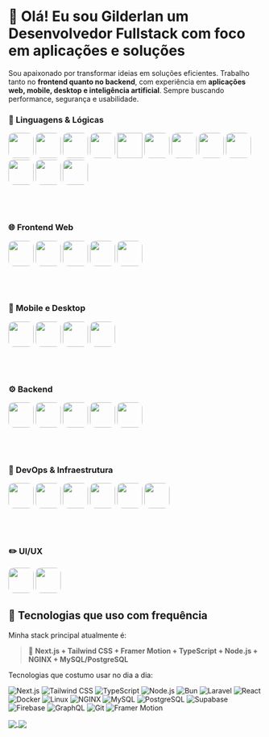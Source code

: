 # 👋 Olá! Eu sou Gilderlan um Desenvolvedor Fullstack com foco em aplicações e soluções

Sou apaixonado por transformar ideias em soluções eficientes. Trabalho tanto no **frontend quanto no backend**, com experiência em **aplicações web, mobile, desktop e inteligência artificial**. Sempre buscando performance, segurança e usabilidade.

### 🧠 Linguagens & Lógicas
<p style="align-items: center; justify-content: center;">
<img  width="50px" style="border-radius: 10px" src="https://cdn.jsdelivr.net/gh/devicons/devicon@latest/icons/javascript/javascript-original.svg"/>
<img  width="50px" style="border-radius: 10px" src="https://cdn.jsdelivr.net/gh/devicons/devicon@latest/icons/typescript/typescript-original.svg"/>
<img  width="50px" style="border-radius: 10px" src="https://cdn.jsdelivr.net/gh/devicons/devicon@latest/icons/laravel/laravel-original.svg"/>
<img  width="50px" style="border-radius: 10px" src="https://cdn.jsdelivr.net/gh/devicons/devicon@latest/icons/php/php-original.svg"/>
<img  width="50px" style="" src="https://cdn.jsdelivr.net/gh/devicons/devicon@latest/icons/mysql/mysql-original.svg"/>
<img  width="50px" style="border-radius: 10px" src="https://cdn.jsdelivr.net/gh/devicons/devicon@latest/icons/postgresql/postgresql-original.svg"/>
<img  width="50px" style="border-radius: 10px" src="https://cdn.jsdelivr.net/gh/devicons/devicon@latest/icons/firebase/firebase-original.svg"/>
<img  width="50px" style="border-radius: 10px" src="https://cdn.jsdelivr.net/gh/devicons/devicon@latest/icons/supabase/supabase-original.svg"/>
<img  width="50px" style="border-radius: 10px" src="https://cdn.jsdelivr.net/gh/devicons/devicon@latest/icons/amazonwebservices/amazonwebservices-plain-wordmark.svg"/>
<img  width="50px" style="border-radius: 10px" src="https://cdn.jsdelivr.net/gh/devicons/devicon@latest/icons/react/react-original.svg"/>
<img  width="50px" style="border-radius: 10px" src="https://cdn.jsdelivr.net/gh/devicons/devicon@latest/icons/graphql/graphql-plain.svg"/>
<img  width="50px" style="border-radius: 10px" src="https://cdn.jsdelivr.net/gh/devicons/devicon@latest/icons/tensorflow/tensorflow-original.svg"/>
</p>
<br/>
<br/>

### 🌐 Frontend Web
<p style="align-items: center; justify-content: center;">
<img  width="50px" style="border-radius: 10px" src="https://cdn.jsdelivr.net/gh/devicons/devicon@latest/icons/nextjs/nextjs-original.svg"/>
<img  width="50px" style="border-radius: 10px" src="https://cdn.jsdelivr.net/gh/devicons/devicon@latest/icons/react/react-original.svg"/>
<img  width="50px" style="border-radius: 10px" src="https://cdn.jsdelivr.net/gh/devicons/devicon@latest/icons/tailwindcss/tailwindcss-original.svg"/>
<img  width="50px" style="border-radius: 10px" src="https://cdn.jsdelivr.net/gh/devicons/devicon@latest/icons/css3/css3-original.svg"/>
<img  width="50px" style="border-radius: 10px;" src="https://cdn.jsdelivr.net/gh/devicons/devicon@latest/icons/framermotion/framermotion-original.svg"/>
</p>
<br/>
<br/>

### 📱 Mobile e Desktop
<p style="align-items: center; justify-content: center;">
<img  width="50px" style="border-radius: 10px" src="https://cdn.jsdelivr.net/gh/devicons/devicon@latest/icons/react/react-original.svg"/>
<img  width="50px" style="border-radius: 10px" src="https://cdn.jsdelivr.net/gh/devicons/devicon@latest/icons/flutter/flutter-original.svg"/>
<img  width="50px" style="border-radius: 10px" src="https://cdn.jsdelivr.net/gh/devicons/devicon@latest/icons/capacitor/capacitor-original.svg"/>
<img  width="50px" style="border-radius: 10px" src="https://cdn.jsdelivr.net/gh/devicons/devicon@latest/icons/electron/electron-original.svg"/>
</p>
<br/>
<br/>

### ⚙️ Backend
<p style="align-items: center; justify-content: center;">
<img  width="50px" style="border-radius: 10px" src="https://cdn.jsdelivr.net/gh/devicons/devicon@latest/icons/laravel/laravel-original.svg"/>
<img  width="50px" style="border-radius: 10px" src="https://cdn.jsdelivr.net/gh/devicons/devicon@latest/icons/nodejs/nodejs-original.svg"/>
<img  width="50px" style="border-radius: 10px" src="https://cdn.jsdelivr.net/gh/devicons/devicon@latest/icons/bun/bun-original.svg"/>
<img  width="50px" style="border-radius: 10px" src="https://cdn.jsdelivr.net/gh/devicons/devicon@latest/icons/express/express-original.svg"/>
<img  width="50px" style="border-radius: 10px" src="https://cdn.jsdelivr.net/gh/devicons/devicon@latest/icons/graphql/graphql-plain.svg"/>
</p>
<br/>
<br/>

### 🔧 DevOps & Infraestrutura
<p style="align-items: center; justify-content: center;">
<img  width="50px" style="border-radius: 10px" src="https://cdn.jsdelivr.net/gh/devicons/devicon@latest/icons/archlinux/archlinux-original.svg"/>
<img  width="50px" style="border-radius: 10px" src="https://cdn.jsdelivr.net/gh/devicons/devicon@latest/icons/apache/apache-original.svg"/>
<img  width="50px" style="border-radius: 10px" src="https://cdn.jsdelivr.net/gh/devicons/devicon@latest/icons/docker/docker-plain.svg"/>
<img  width="50px" style="border-radius: 10px" src="https://cdn.jsdelivr.net/gh/devicons/devicon@latest/icons/git/git-original.svg"/>
<img  width="50px" style="border-radius: 10px" src="https://cdn.jsdelivr.net/gh/devicons/devicon@latest/icons/github/github-original.svg"/>
<img  width="50px" style="border-radius: 10px" src="https://cdn.jsdelivr.net/gh/devicons/devicon@latest/icons/nginx/nginx-original.svg"/>
</p>
<br/>
<br/>

### ✏️ UI/UX
<p style="align-items: center; justify-content: center;">
<img  width="50px" style="border-radius: 10px" src="https://cdn.jsdelivr.net/gh/devicons/devicon@latest/icons/figma/figma-original.svg"/>
<img  width="50px" style="border-radius: 10px" src="https://cdn.jsdelivr.net/gh/devicons/devicon@latest/icons/photoshop/photoshop-original.svg"/>
</p>

## 🚀 Tecnologias que uso com frequência

Minha stack principal atualmente é:

> 🧩 **Next.js + Tailwind CSS + Framer Motion + TypeScript + Node.js + NGINX + MySQL/PostgreSQL**

Tecnologias que costumo usar no dia a dia:

![Next.js](https://img.shields.io/badge/-Next.js-000?style=for-the-badge&logo=next.js)
![Tailwind CSS](https://img.shields.io/badge/-Tailwind%20CSS-38B2AC?style=for-the-badge&logo=tailwind-css&logoColor=white)
![TypeScript](https://img.shields.io/badge/-TypeScript-3178C6?style=for-the-badge&logo=typescript&logoColor=white)
![Node.js](https://img.shields.io/badge/-Node.js-339933?style=for-the-badge&logo=node.js&logoColor=white)
![Bun](https://img.shields.io/badge/-Bun-000?style=for-the-badge&logo=bun)
![Laravel](https://img.shields.io/badge/-Laravel-FF2D20?style=for-the-badge&logo=laravel&logoColor=white)
![React](https://img.shields.io/badge/-React-61DAFB?style=for-the-badge&logo=react&logoColor=000)
![Docker](https://img.shields.io/badge/-Docker-2496ED?style=for-the-badge&logo=docker&logoColor=white)
![Linux](https://img.shields.io/badge/-Linux-FCC624?style=for-the-badge&logo=linux&logoColor=000)
![NGINX](https://img.shields.io/badge/-NGINX-009639?style=for-the-badge&logo=nginx)
![MySQL](https://img.shields.io/badge/-MySQL-4479A1?style=for-the-badge&logo=mysql&logoColor=white)
![PostgreSQL](https://img.shields.io/badge/-PostgreSQL-336791?style=for-the-badge&logo=postgresql&logoColor=white)
![Supabase](https://img.shields.io/badge/-Supabase-3ECF8E?style=for-the-badge&logo=supabase&logoColor=white)
![Firebase](https://img.shields.io/badge/-Firebase-FFCA28?style=for-the-badge&logo=firebase&logoColor=000)
![GraphQL](https://img.shields.io/badge/-GraphQL-E10098?style=for-the-badge&logo=graphql)
![Git](https://img.shields.io/badge/-Git-F05032?style=for-the-badge&logo=git&logoColor=white)
![Framer Motion](https://img.shields.io/badge/-Framer_Motion-EF4444?style=for-the-badge&logo=framer)

<a href="https://github.com/anuraghazra/github-readme-stats">
  <img align="center" src="https://github-readme-stats.vercel.app/api?username=gxdevs&hide=contribs,prs" />
</a>
<a href="https://github.com/anuraghazra/github-readme-stats">
  <img align="center" src="https://github-readme-stats.vercel.app/api/top-langs/?username=gxdevs&layout=pie" />
</a>
